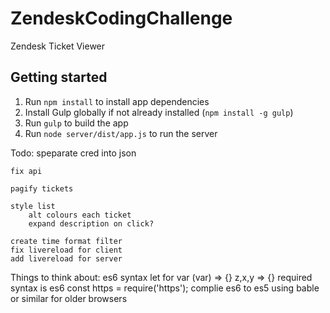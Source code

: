 # ZendeskCodingChallenge
Zendesk Ticket Viewer

## Getting started

1.	Run ```npm install``` to install app dependencies
2.	Install Gulp globally if not already installed (```npm install -g gulp```)
3.	Run ```gulp``` to build the app
4.	Run ```node server/dist/app.js``` to run the server 

Todo:
	speparate cred into json

	fix api

	pagify tickets

	style list
		alt colours each ticket
		expand description on click?

	create time format filter
	fix livereload for client
	add livereload for server
	

Things to think about:
	es6 syntax
	let for var
	(var) => {}
	z,x,y => {}
	required syntax is es6 
		const https = require('https');
	complie es6 to es5 using bable or similar for older browsers


